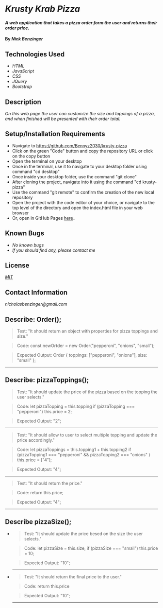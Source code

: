 # _Krusty Krab Pizza_

#### _A web application that takes a pizza order form the user and returns their order price._

#### By _**Nick Benzinger**_

## Technologies Used

* _HTML_
* _JavaScript_
* _CSS_
* _JQuery_
* _Bootstrap_

## Description

_On this web page the user can customize the size and toppings of a pizza, and when finished will be presented with their order total._

## Setup/Installation Requirements

* Navigate to https://github.com/Bennyz2030/krusty-pizza
* Click on the green "Code" button and copy the repository URL or click on the copy button
* Open the terminal on your desktop
* Once in the terminal, use it to navigate to your desktop folder using command "cd desktop"
* Once inside your desktop folder, use the command "git clone"
* After cloning the project, navigate into it using the command "cd krusty-pizza"
* Use the command "git remote" to confirm the creation of the new local repository
* Open the project with the code editor of your choice, or navigate to the top level of the directory and open the index.html file in your web browser
* Or, open in GitHub Pages [here](https://bennyz2030.github.io/Krusty-pizza/)_


## Known Bugs

* _No known bugs_
* _If you should find any, please contact me_

## License

_[MIT](https://opensource.org/licenses/MIT)_

## Contact Information

_nicholasbenzinger@gmail.com_



## Describe: Order();

>Test: "It should return an object with properties for pizza toppings and size."

>Code: const newOrtder = new Order("pepperoni", "onions", "small");

>Expected Output: Order { toppings: ["pepperoni", "onions"], size: "small" };
_______________________________________________________________________

## Describe: pizzaToppings();

>Test: "It should update the price of the pizza based on the topping the user selects."

>Code: let pizzaTopping = this.topping
>if (pizzaTopping === "pepperoni") this.price = 2;

>Expected Output: "2";
_________________________________________________________________________

>Test: "It should allow to user to select multiple topping and update the price accordingly."

>Code: let pizzaToppings = this.topping1 + this.topping2
> if (pizzaTopping1 === "pepperoni" && pizzaTopping2 === "onions" ) this.price = ["4"];

>Expected Output: "4";
__________________________________________________________________________

>Test: "It should return the price."

>Code: return this.price;

>Expected Output: "4";
__________________________________________________________________________

## Describe pizzaSize();

* >Test: "It should update the price besed on the size the user selects."

  >Code: let pizzaSize = this.size, if (pizzaSize === "small") this.price = 10;

  >Expected Output: "10";
  _________________________________________________________________

* >Test: "It should return the final price to the user."

  >Code: return this.price

  >Expected Output: "10";
    _______________________________________________________________
